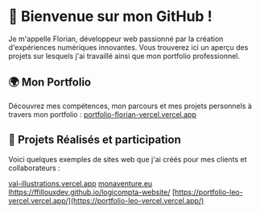 # 👋 Bienvenue sur mon GitHub !

Je m'appelle Florian, développeur web passionné par la création d'expériences numériques innovantes. Vous trouverez ici un aperçu des projets sur lesquels j'ai travaillé ainsi que mon portfolio professionnel.

## 🌍 Mon Portfolio

Découvrez mes compétences, mon parcours et mes projets personnels à travers mon portfolio :
[portfolio-florian-vercel.vercel.app](https://portfolio-florian-vercel.vercel.app/)

## 💼 Projets Réalisés et participation

Voici quelques exemples de sites web que j'ai créés pour mes clients et collaborateurs :

[val-illustrations.vercel.app](https://val-illustrations.vercel.app/admin/my-illustrations)
[monaventure.eu](https://www.monaventure.eu/)
[lhttps://ffillouxdev.github.io/logicompta-website/](https://ffillouxdev.github.io/logicompta-website/)
[https://portfolio-leo-vercel.vercel.app/](https://portfolio-leo-vercel.vercel.app/)